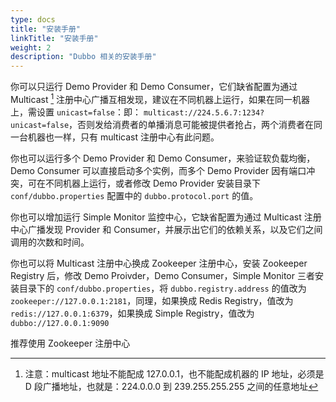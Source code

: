 ```yaml
---
type: docs
title: "安装手册"
linkTitle: "安装手册"
weight: 2
description: "Dubbo 相关的安装手册"
---
```


你可以只运行 Demo Provider 和 Demo Consumer，它们缺省配置为通过 Multicast  [^1] 注册中心广播互相发现，建议在不同机器上运行，如果在同一机器上，需设置 `unicast=false`：即： `multicast://224.5.6.7:1234?unicast=false`，否则发给消费者的单播消息可能被提供者抢占，两个消费者在同一台机器也一样，只有 multicast 注册中心有此问题。

你也可以运行多个 Demo Provider 和 Demo Consumer，来验证软负载均衡，Demo Consumer 可以直接启动多个实例，而多个 Demo Provider 因有端口冲突，可在不同机器上运行，或者修改 Demo Provider 安装目录下 `conf/dubbo.properties` 配置中的 `dubbo.protocol.port` 的值。

你也可以增加运行 Simple Monitor 监控中心，它缺省配置为通过 Multicast 注册中心广播发现 Provider 和 Consumer，并展示出它们的依赖关系，以及它们之间调用的次数和时间。

你也可以将 Multicast 注册中心换成 Zookeeper 注册中心，安装 Zookeeper Registry 后，修改 Demo Proivder，Demo Consumer，Simple Monitor 三者安装目录下的 `conf/dubbo.properties`，将 `dubbo.registry.address` 的值改为 `zookeeper://127.0.0.1:2181`，同理，如果换成 Redis Registry，值改为 `redis://127.0.0.1:6379`，如果换成 Simple Registry，值改为 `dubbo://127.0.0.1:9090`

推荐使用 Zookeeper 注册中心

[^1]: 注意：multicast 地址不能配成 127.0.0.1，也不能配成机器的 IP 地址，必须是 D 段广播地址，也就是：224.0.0.0 到 239.255.255.255 之间的任意地址
